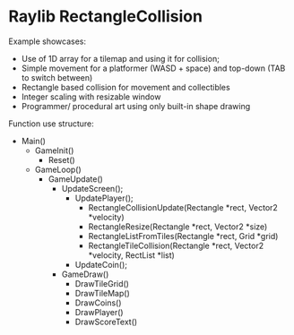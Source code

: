 # Raylib RectangleCollision
Example showcases:
  * Use of 1D array for a tilemap and using it for collision;
  * Simple movement for a platformer (WASD + space) and top-down (TAB to switch between)
  * Rectangle based collision for movement and collectibles
  * Integer scaling with resizable window
  * Programmer/ procedural art using only built-in shape drawing

Function use structure:    
* Main()
  * GameInit()
    * Reset()
  * GameLoop()
    * GameUpdate()
      * UpdateScreen();
        * UpdatePlayer();
          * RectangleCollisionUpdate(Rectangle *rect, Vector2 *velocity)
          * RectangleResize(Rectangle *rect, Vector2 *size)
          * RectangleListFromTiles(Rectangle *rect, Grid *grid)
          * RectangleTileCollision(Rectangle *rect, Vector2 *velocity, RectList *list)
        * UpdateCoin();
      * GameDraw()
        * DrawTileGrid()
        * DrawTileMap()
        * DrawCoins()
        * DrawPlayer()
        * DrawScoreText()

